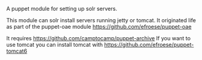 A puppet module for setting up solr servers.

This module can solr install servers running jetty or tomcat.
It originated life as part of the puppet-oae module https://github.com/efroese/puppet-oae

It requires https://github.com/camptocamp/puppet-archive
If you want to use tomcat you can install tomcat with https://github.com/efroese/puppet-tomcat6
